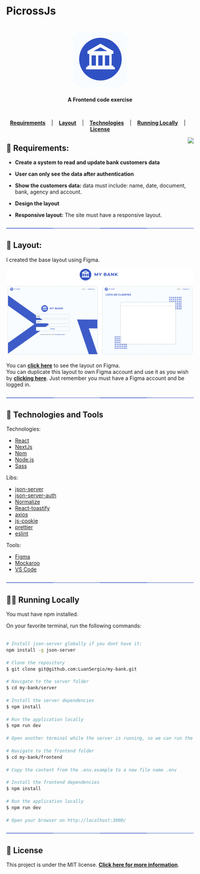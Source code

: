 # PicrossJs

<h1 align="center">
  <a href="https://my-bank-eta.vercel.app/">	
    <img alt="My Bank" title="My Bank" src="/docs/logo.png" />
  </a>
</h1>

<p align="center">
  <strong>
      A Frontend code exercise
  </strong>  
</p>
<br>

<p align="center">
  <a href="#star2-Requirements"><strong>Requirements</strong></a> &nbsp;&nbsp;&nbsp;|&nbsp;&nbsp;&nbsp;
  <a href="#art-Layout"><strong>Layout</strong></a> &nbsp;&nbsp;&nbsp;|&nbsp;&nbsp;&nbsp;
  <a href="#robot-Technologies-and-Tools"><strong>Technologies</strong></a> &nbsp;&nbsp;&nbsp;|&nbsp;&nbsp;&nbsp;
  <a href="#man_technologist-Running-Locally"><strong>Running Locally</strong></a> &nbsp;&nbsp;&nbsp;|&nbsp;&nbsp;&nbsp;
  <a href="#memo-License"><strong>License</strong></a>
</p>

<a href="https://my-bank-eta.vercel.app/">	
  <img src="/docs/icon.png" align="right" />
</a>

## :star2: Requirements:

- <strong>Create a system to read and update bank customers data</strong>

- <strong>User can only see the data after authentication</strong>

- <strong>Show the customers data: </strong> data must include: name, date, document, bank, agency and account.

- <strong>Design the layout</strong>

- <strong>Responsive layout:</strong> The site must have a responsive layout.

<div align="center">
  <img  src="/docs/division.png" />
</div>

## :art: Layout:

I created the base layout using Figma.

<a href="https://www.figma.com/file/bgFxNN47lpezdBnIxyQPSK/Picross-Universe?node-id=332%3A10">	
  <img src="/docs/layout-figma.png" />
</a>

You can **[click here](https://www.figma.com/file/TpMBFAMC2RPt7DlvAn8OkP/My-bank?node-id=0%3A1)** to see the layout on Figma.
<br>
You can duplicate this layout to own Figma account and use it as you wish by **[clicking here](https://www.figma.com/file/TpMBFAMC2RPt7DlvAn8OkP/My-bank/duplicate)**. Just remember you must have a Figma account and be logged in.

<div align="center">
  <img  src="/docs/division.png" />
</div>

## :robot: Technologies and Tools

<p>Technologies:</p>

- [React](https://pt-br.reactjs.org/)
- [NextJs](https://nextjs.org/)
- [Npm](https://www.npmjs.com/)
- [Node.js](https://nodejs.org/en/)
- [Sass](https://sass-lang.com/)

<p>Libs: </p>

- [json-server](https://github.com/typicode/json-server/)
- [json-server-auth](https://github.com/jeremyben/json-server-auth)
- [Normalize](https://necolas.github.io/normalize.css/)
- [React-toastify](https://fkhadra.github.io/react-toastify/introduction)
- [axios](https://axios-http.com/docs/intro)
- [js-cookie](https://github.com/js-cookie/js-cookie)
- [prettier](https://prettier.io/)
- [eslint](https://eslint.org/)

<p>Tools: </p>

- [Figma](https://www.figma.com/)
- [Mockaroo](https://www.mockaroo.com/)
- [VS Code](https://code.visualstudio.com/)

<div align="center">
  <img  src="/docs/division.png" />
</div>

## :man_technologist: Running Locally

You must have npm installed.

On your favorite terminal, run the following commands:

```bash

# Install json-server globally if you dont have it:
npm install -g json-server

# Clone the repository
$ git clone git@github.com:LuanSergio/my-bank.git

# Navigate to the server folder
$ cd my-bank/server

# Install the server dependencies
$ npm install

# Run the application locally
$ npm run dev

# Open another terminal while the server is running, so we can run the frontend

# Navigate to the frontend folder
$ cd my-bank/frontend

# Copy the content from the .env.example to a new file name .env

# Install the frontend dependencies
$ npm install

# Run the application locally
$ npm run dev

# Open your browser on http://localhost:3000/

```

<div align="center">
  <img  src="/docs/division.png" />
</div>

## :memo: License

This project is under the MIT license.
**[Click here for more information](LICENSE)**.
